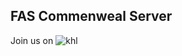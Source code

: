 ## FAS Commenweal Server

Join us on ![khl](https://www.kookapp.cn/api/v3/badge/guild?guild_id=5733897851721733)

